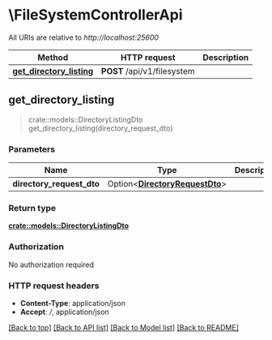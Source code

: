 # \FileSystemControllerApi

All URIs are relative to *http://localhost:25600*

Method | HTTP request | Description
------------- | ------------- | -------------
[**get_directory_listing**](FileSystemControllerApi.md#get_directory_listing) | **POST** /api/v1/filesystem | 



## get_directory_listing

> crate::models::DirectoryListingDto get_directory_listing(directory_request_dto)


### Parameters


Name | Type | Description  | Required | Notes
------------- | ------------- | ------------- | ------------- | -------------
**directory_request_dto** | Option<[**DirectoryRequestDto**](DirectoryRequestDto.md)> |  |  |

### Return type

[**crate::models::DirectoryListingDto**](DirectoryListingDto.md)

### Authorization

No authorization required

### HTTP request headers

- **Content-Type**: application/json
- **Accept**: */*, application/json

[[Back to top]](#) [[Back to API list]](../README.md#documentation-for-api-endpoints) [[Back to Model list]](../README.md#documentation-for-models) [[Back to README]](../README.md)

